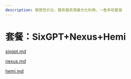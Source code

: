```yaml
---
description: 极致性价比，服务器资源最大化利用，一鱼多吃套餐
---
```


# 套餐：SixGPT+Nexus+Hemi

[sixgpt.md](sixgpt.md "mention")

[nexus.md](nexus.md "mention")

[hemi.md](hemi.md "mention")

